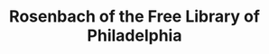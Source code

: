 ---
layout: repo
title: "Rosenbach of the Free Library of Philadelphia"
id: 14774
permalink: repos/14774/
---